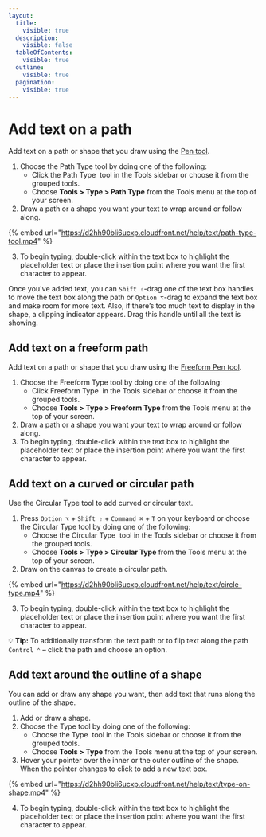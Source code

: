 ```yaml
---
layout:
  title:
    visible: true
  description:
    visible: false
  tableOfContents:
    visible: true
  outline:
    visible: true
  pagination:
    visible: true
---
```


# Add text on a path

Add text on a path or shape that you draw using the [Pen tool](../draw-shapes-and-vector-graphics/draw-shapes-with-the-pen-tool.md).

1. Choose the Path Type tool by doing one of the following:
   * Click the Path Type <img src="https://help.pixelmator.com/pixelmator-pro/3.5/assets/English/1593759729000.png" alt="" data-size="line"> tool in the Tools sidebar or choose it from the grouped tools.
   * Choose **Tools > Type > Path Type** from the Tools menu at the top of your screen.
2. Draw a path or a shape you want your text to wrap around or follow along.

{% embed url="https://d2hh90bli6ucxp.cloudfront.net/help/text/path-type-tool.mp4" %}

3. To begin typing, double-click within the text box to highlight the placeholder text or place the insertion point where you want the first character to appear.

Once you've added text, you can `Shift ⇧`-drag one of the text box handles to move the text box along the path or `Option ⌥`-drag to expand the text box and make room for more text. Also, if there’s too much text to display in the shape, a clipping indicator appears. Drag this handle until all the text is showing.

## Add text on a freeform path

Add text on a path or shape that you draw using the [Freeform Pen tool](../draw-shapes-and-vector-graphics/draw-shapes-with-the-freeform-pen-tool.md).

1. Choose the Freeform Type tool by doing one of the following:
   * Click Freeform Type <img src="https://help.pixelmator.com/pixelmator-pro/3.5/assets/English/1593759721000.png" alt="" data-size="line"> in the Tools sidebar or choose it from the grouped tools.
   * Choose **Tools > Type > Freeform Type** from the Tools menu at the top of your screen.
2. Draw a path or a shape you want your text to wrap around or follow along.
3. To begin typing, double-click within the text box to highlight the placeholder text or place the insertion point where you want the first character to appear.

## Add text on a curved or circular path

Use the Circular Type tool to add curved or circular text.

1. Press `Option ⌥` + `Shift ⇧` + `Command ⌘` + `T` on your keyboard or choose the Circular Type tool by doing one of the following:
   * Choose the Circular Type <img src="https://help.pixelmator.com/pixelmator-pro/3.5/assets/English/1593759714000.png" alt="" data-size="line"> tool in the Tools sidebar or choose it from the grouped tools.
   * Choose **Tools > Type > Circular Type** from the Tools menu at the top of your screen.
2. Draw on the canvas to create a circular path.

{% embed url="https://d2hh90bli6ucxp.cloudfront.net/help/text/circle-type.mp4" %}

3. To begin typing, double-click within the text box to highlight the placeholder text or place the insertion point where you want the first character to appear.

:bulb: **Tip:** To additionally transform the text path or to flip text along the path `Control ⌃` – click the path and choose an option.

## Add text around the outline of a shape

You can add or draw any shape you want, then add text that runs along the outline of the shape.

1. Add or draw a shape.
2. Choose the Type tool by doing one of the following:
   * Choose the Type <img src="https://help.pixelmator.com/pixelmator-pro/3.5/assets/English/1580998705000.png" alt="" data-size="line"> tool in the Tools sidebar or choose it from the grouped tools.
   * Choose **Tools > Type** from the Tools menu at the top of your screen.
3. Hover your pointer over the inner or the outer outline of the shape. When the pointer changes to <img src="https://help.pixelmator.com/pixelmator-pro/3.5/assets/English/1593759707000.png" alt="" data-size="line">click to add a new text box.

{% embed url="https://d2hh90bli6ucxp.cloudfront.net/help/text/type-on-shape.mp4" %}

4. To begin typing, double-click within the text box to highlight the placeholder text or place the insertion point where you want the first character to appear.
